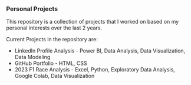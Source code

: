 ### Personal Projects

This repository is a collection of projects that I worked on based on my personal interests over the last 2 years. 

Current Projects in the repository are:
<ul>
  <li> LinkedIn Profile Analysis - Power BI, Data Analysis, Data Visualization, Data Modeling</li>
  <li> GitHub Portfolio - HTML, CSS</li>
  <li>2023 F1 Race Analysis - Excel, Python, Exploratory Data Analysis, Google Colab, Data Visualization</li>
</ul>
